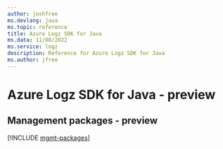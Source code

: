 ```yaml
---
author: joshfree
ms.devlang: java
ms.topic: reference
title: Azure Logz SDK for Java
ms.data: 11/08/2022
ms.service: logz
description: Reference for Azure Logz SDK for Java
ms.author: jfree
---
```

# Azure Logz SDK for Java - preview

## Management packages - preview
[!INCLUDE [mgmt-packages](logz-mgmt-index.md)]